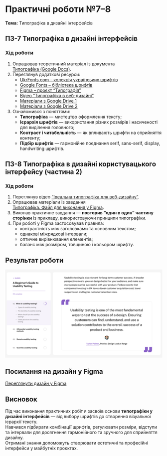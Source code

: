 # **Практичні роботи №7–8**  

**Тема:** Типографіка в дизайні інтерфейсів  

## **ПЗ-7 Типографіка в дизайні інтерфейсів**

### **Хід роботи**

1. Опрацював теоретичний матеріал із документа  
   [Типографіка (Google Docs)](https://docs.google.com/document/d/1IAKGCHHd1mB2Ecz_xdSHvbygmMeIOiWp-nQBAQz_JlY/edit?usp=sharing).  
2. Переглянув додаткові ресурси:  
   - [UkrFonts.com – колекція українських шрифтів](https://ukrfonts.com/index.php?v=19&authuser=0)  
   - [Google Fonts – бібліотека шрифтів](https://fonts.google.com/?authuser=0)  
   - [Figma – проєкт “Типографія”](https://www.figma.com/file/NXddbPnsJQ5ADUwoGdMsKh/Типографія?type=design&node-id=0%3A1&t=c7PQdggvjT85QF4j-1&authuser=0)  
   - [Відео “Типографіка в веб-дизайні”](https://www.youtube.com/watch?v=EehK2JRDtnQ&authuser=0)  
   - [Матеріали з Google Drive 1](https://drive.google.com/file/d/18S1lYmeAh4xGIovg44CwhSOCngpueTV0/view?usp=classroom_web&authuser=0)  
   - [Матеріали з Google Drive 2](https://drive.google.com/file/d/1rb-lgdkOOBgXMam6sj8aNRELAr8vgixE/view?usp=drive_link)  
3. Ознайомився з поняттями:  
   - **Типографіка** — мистецтво оформлення тексту;  
   - **Ієрархія шрифтів** — використання різних розмірів і насиченості для виділення головного;  
   - **Контраст і читабельність** — як впливають шрифти на сприйняття контенту;  
   - **Підбір шрифтів** — гармонійне поєднання serif, sans-serif, display, handwriting шрифтів.  

## **ПЗ-8 Типографіка в дизайні користувацького інтерфейсу (частина 2)**

### **Хід роботи**

1. Переглянув відео [“Ідеальна типографіка для веб-дизайну”](https://www.youtube.com/watch?v=VouVsut_-Ak&authuser=0).  
2. Опрацював матеріали із завдання  
   [Типографіка. Файл для виконання у Figma](https://drive.google.com/file/d/12fv8sQYKbUh5xucpRgf9Xvayo7uZKOEh/view?usp=sharing).  
3. Виконав практичне завдання — **повторив “один в один” частину сторінки** із прикладу, використовуючи принципи типографіки.  
4. При роботі у Figma застосовував правила:  
   - контрастність між заголовками та основним текстом;  
   - однакові міжрядкові інтервали;  
   - оптичне вирівнювання елементів;  
   - баланс між розміром, товщиною і кольором шрифту.  

## **Результат роботи**

![Сторінка](images/Page1.png)

## **Посилання на дизайн у Figma**
[Переглянути дизайн у Figma](https://www.figma.com/design/auFZd5YAjecb9F9X0KO9AQ/Page?m=auto&t=wzPUGTa7As0Etpg4-6)  

## **Висновок**
Під час виконання практичних робіт я засвоїв основи **типографіки у дизайні інтерфейсів** — від вибору шрифтів до створення візуальної ієрархії тексту.  
Навчився підбирати комбінації шрифтів, регулювати розміри, відступи та інтервали для досягнення гармонійного та зручного для сприйняття дизайну.  
Отримані знання допоможуть створювати естетичні та професійні інтерфейси у майбутніх проєктах.
